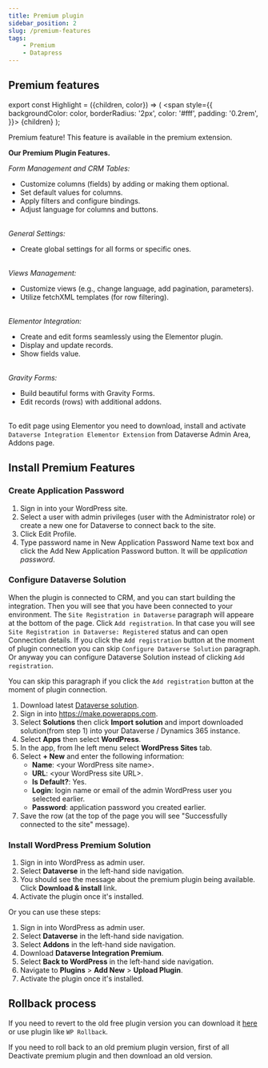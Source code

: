 ```yaml
---
title: Premium plugin
sidebar_position: 2
slug: /premium-features
tags:
    - Premium
    - Datapress
---
```


## Premium features

export const Highlight = ({children, color}) => (
  <span
    style={{
      backgroundColor: color,
      borderRadius: '2px',
      color: '#fff',
      padding: '0.2rem',
    }}>
    {children}
  </span>
);

<Highlight color="#25c2a0">Premium feature! This feature is available in the premium extension.</Highlight>

**Our Premium Plugin Features.**

*Form Management and CRM Tables:*
- Customize columns (fields) by adding or making them optional.
- Set default values for columns.
- Apply filters and configure bindings.
- Adjust language for columns and buttons.<br></br>

*General Settings:*
- Create global settings for all forms or specific ones.<br></br>

*Views Management:*
- Customize views (e.g., change language, add pagination, parameters).
- Utilize fetchXML templates (for row filtering).<br></br>

*Elementor Integration:*
- Create and edit forms seamlessly using the Elementor plugin.
- Display and update records.
- Show fields value.<br></br>

*Gravity Forms:*
- Build beautiful forms with Gravity Forms.
- Edit records (rows) with additional addons.<br></br>

To edit page using Elementor you need to download, install and activate `Dataverse Integration Elementor Extension` from Dataverse Admin Area, Addons page.

## Install Premium Features

### Create Application Password

1. Sign in into your WordPress site.
2. Select a user with admin privileges (user with the Administrator role) or create a new one for Dataverse to connect back to the site.
3. Click Edit Profile.
4. Type password name in New Application Password Name text box and click the Add New Application Password button. It will be *application password*.

### Configure Dataverse Solution

When the plugin is connected to CRM, and you can start building the integration.
Then you will see that you have been connected to your environment.
The `Site Registration in Dataverse` paragraph will appeare at the bottom of the page.
Click `Add registration`. In that case you will see `Site Registration in Dataverse: Registered` status and can open Connection details.
If you click the `Add registration` button at the moment of plugin connection you can skip `Configure Dataverse Solution` paragraph. Or anyway you can configure Dataverse Solution instead of clicking `Add registration`.

You can skip this paragraph if you click the `Add registration` button at the moment of plugin connection.

1. Download latest [Dataverse solution](https://wpab.alexacrm.com/release/WordPressIntegration_latest_managed.zip). 
2. Sign in into https://make.powerapps.com.
3. Select **Solutions** then click **Import solution** and import downloaded solution(from step 1) into your Dataverse / Dynamics 365 instance.
4. Select **Apps** then select **WordPress**.
5. In the app, from lhe left menu select **WordPress Sites** tab.
6. Select **+ New** and enter the following information:
   - **Name**: &lt;your WordPress site name&gt;. 
   - **URL**: &lt;your WordPress site URL&gt;.
   - **Is Default?**: Yes.
   - **Login**: login name or email of the admin WordPress user you selected earlier.
   - **Password**: application password you created earlier.
7. Save the row (at the top of the page you will see "Successfully connected to the site" message).

### Install WordPress Premium Solution

1. Sign in into WordPress as admin user.
2. Select **Dataverse** in the left-hand side navigation.
3. You should see the message about the premium plugin being available. Click **Download & install** link.
4. Activate the plugin once it's installed. 

Or you can use these steps:
1.  Sign in into WordPress as admin user.
2. Select **Dataverse** in the left-hand side navigation.
3. Select **Addons** in the left-hand side navigation.
4. Download **Dataverse Integration Premium**.
5. Select **Back to WordPress** in the left-hand side navigation.
6. Navigate to **Plugins** > **Add New** > **Upload Plugin**.
7. Activate the plugin once it's installed. 


## Rollback process

If you need to revert to the old free plugin version you can download it [here](https://wordpress.org/plugins/integration-cds/advanced/) or use plugin like `WP Rollback`.

If you need to roll back to an old premium plugin version, first of all Deactivate premium plugin and then download an old version.
